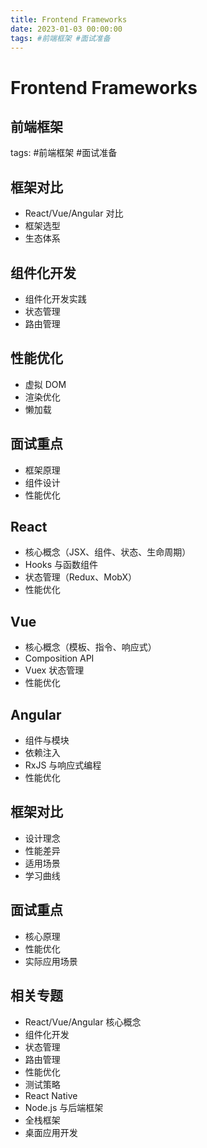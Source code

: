 ```yaml
---
title: Frontend Frameworks
date: 2023-01-03 00:00:00
tags: #前端框架 #面试准备
---
```


# Frontend Frameworks
## 前端框架
tags: #前端框架 #面试准备

## 框架对比
- React/Vue/Angular 对比
- 框架选型
- 生态体系

## 组件化开发
- 组件化开发实践
- 状态管理
- 路由管理

## 性能优化
- 虚拟 DOM
- 渲染优化
- 懒加载

## 面试重点
- 框架原理
- 组件设计
- 性能优化

## React
- 核心概念（JSX、组件、状态、生命周期）
- Hooks 与函数组件
- 状态管理（Redux、MobX）
- 性能优化

## Vue
- 核心概念（模板、指令、响应式）
- Composition API
- Vuex 状态管理
- 性能优化

## Angular
- 组件与模块
- 依赖注入
- RxJS 与响应式编程
- 性能优化

## 框架对比
- 设计理念
- 性能差异
- 适用场景
- 学习曲线

## 面试重点
- 核心原理
- 性能优化
- 实际应用场景

## 相关专题
- React/Vue/Angular 核心概念
- 组件化开发
- 状态管理
- 路由管理
- 性能优化
- 测试策略
- React Native
- Node.js 与后端框架
- 全栈框架
- 桌面应用开发
